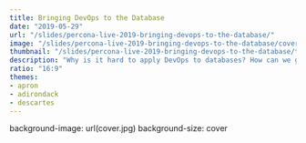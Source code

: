 ```yaml
---
title: Bringing DevOps to the Database
date: "2019-05-29"
url: "/slides/percona-live-2019-bringing-devops-to-the-database/"
image: "/slides/percona-live-2019-bringing-devops-to-the-database/cover.jpg"
thumbnail: "/slides/percona-live-2019-bringing-devops-to-the-database/thumbnail.jpg"
description: "Why is it hard to apply DevOps to databases? How can we get better at it? This talk was VividCortex's keynote address at the Percona Live Open Source Database conference in Austin, TX."
ratio: "16:9"
themes:
- apron
- adirondack
- descartes
---
```

background-image: url(cover.jpg)
background-size: cover